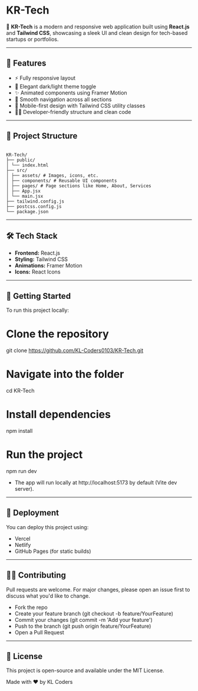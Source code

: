 # KR-Tech

🚀 **KR-Tech** is a modern and responsive web application built using **React.js** and **Tailwind CSS**, showcasing a sleek UI and clean design for tech-based startups or portfolios.

---

## 🌟 Features

- ⚡ Fully responsive layout
- 🎨 Elegant dark/light theme toggle
- ✨ Animated components using Framer Motion
- 🔗 Smooth navigation across all sections
- 📱 Mobile-first design with Tailwind CSS utility classes
- 👨‍💻 Developer-friendly structure and clean code

---

## 📂 Project Structure

```

KR-Tech/
├── public/
│ └── index.html
├── src/
│ ├── assets/ # Images, icons, etc.
│ ├── components/ # Reusable UI components
│ ├── pages/ # Page sections like Home, About, Services
│ ├── App.jsx
│ └── main.jsx
├── tailwind.config.js
├── postcss.config.js
└── package.json

```

---


## 🛠️ Tech Stack

- **Frontend:** React.js
- **Styling:** Tailwind CSS
- **Animations:** Framer Motion
- **Icons:** React Icons

---

## 🚀 Getting Started

To run this project locally:

# Clone the repository
git clone https://github.com/KL-Coders0103/KR-Tech.git

# Navigate into the folder
cd KR-Tech

# Install dependencies
npm install

# Run the project
npm run dev

- The app will run locally at http://localhost:5173 by default (Vite dev server).

---

## 📌 Deployment
You can deploy this project using:

- Vercel
- Netlify
- GitHub Pages (for static builds)

---

## 🙋‍♂️ Contributing
Pull requests are welcome. For major changes, please open an issue first to discuss what you'd like to change.

- Fork the repo
- Create your feature branch (git checkout -b feature/YourFeature)
- Commit your changes (git commit -m 'Add your feature')
- Push to the branch (git push origin feature/YourFeature)
- Open a Pull Request

---

## 📄 License
This project is open-source and available under the MIT License.

Made with ❤️ by KL Coders